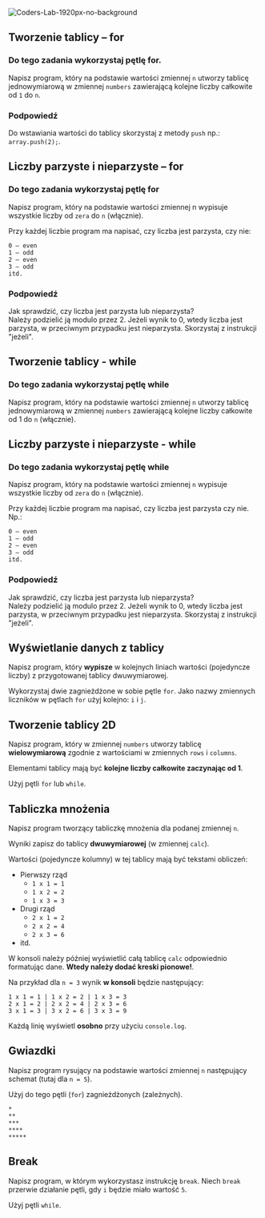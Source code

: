 ![Coders-Lab-1920px-no-background](https://user-images.githubusercontent.com/30623667/104709394-2cabee80-571f-11eb-9518-ea6a794e558e.png)


## Tworzenie tablicy – for

### Do tego zadania wykorzystaj pętlę for.

Napisz program, który na podstawie wartości zmiennej `n` utworzy tablicę jednowymiarową w zmiennej `numbers` zawierającą kolejne liczby całkowite od `1` do `n`.

### Podpowiedź
Do wstawiania wartości do tablicy skorzystaj z metody `push` np.: `array.push(2);`.



## Liczby parzyste i nieparzyste – for  

### Do tego zadania wykorzystaj pętlę for

Napisz program, który na podstawie wartości zmiennej n wypisuje wszystkie liczby od `zera` do `n` (włącznie).
 
Przy każdej liczbie program ma napisać, czy liczba jest parzysta, czy nie:

```
0 – even
1 – odd
2 – even
3 – odd
itd.
```
   
   
### Podpowiedź

Jak sprawdzić, czy liczba jest parzysta lub nieparzysta?  
Należy podzielić ją modulo przez 2. Jeżeli wynik to 0, wtedy liczba jest parzysta, w przeciwnym przypadku jest nieparzysta. Skorzystaj z instrukcji "jeżeli".



## Tworzenie tablicy - while

### Do tego zadania wykorzystaj pętlę while

Napisz program, który na podstawie wartości zmiennej `n` utworzy tablicę jednowymiarową w zmiennej `numbers` zawierającą kolejne liczby całkowite od 1 do `n` (włącznie).



## Liczby parzyste i nieparzyste - while

### Do tego zadania wykorzystaj pętlę while

Napisz program, który na podstawie wartości zmiennej `n` wypisuje wszystkie liczby od `zera` do `n` (włącznie).
 
Przy każdej liczbie program ma napisać, czy liczba jest parzysta czy nie. Np.:

```
0 – even
1 – odd
2 – even
3 – odd
itd.
```
   
   
### Podpowiedź

Jak sprawdzić, czy liczba jest parzysta lub nieparzysta?  
Należy podzielić ją modulo przez 2. Jeżeli wynik to 0, wtedy liczba jest parzysta, w przeciwnym przypadku jest nieparzysta. Skorzystaj z instrukcji "jeżeli".



## Wyświetlanie danych z tablicy

Napisz program, który **wypisze** w kolejnych liniach wartości (pojedyncze liczby) z przygotowanej tablicy dwuwymiarowej.

Wykorzystaj dwie zagnieżdżone w sobie pętle `for`.
Jako nazwy zmiennych liczników w pętlach `for` użyj kolejno: `i` i `j`.

## Tworzenie tablicy 2D

Napisz program, który w zmiennej `numbers` utworzy tablicę **wielowymiarową** zgodnie z wartościami w zmiennych `rows` i `columns`.

Elementami tablicy mają być **kolejne liczby całkowite zaczynając od 1**.

Użyj pętli `for` lub `while`.


## Tabliczka mnożenia

Napisz program tworzący tabliczkę mnożenia dla podanej zmiennej `n`.
 
Wyniki zapisz do tablicy **dwuwymiarowej** (w zmiennej `calc`).

Wartości (pojedyncze kolumny) w tej tablicy mają być tekstami obliczeń:

- Pierwszy rząd
    - `1 x 1 = 1`
    - `1 x 2 = 2`
    - `1 x 3 = 3`
- Drugi rząd
    - `2 x 1 = 2`
    - `2 x 2 = 4`
    - `2 x 3 = 6`
- itd.
 

W konsoli należy później wyświetlić całą tablicę `calc` odpowiednio formatując dane. **Wtedy należy dodać kreski pionowe!**.

Na przykład dla `n = 3` wynik **w konsoli** będzie następujący:
```
1 x 1 = 1 | 1 x 2 = 2 | 1 x 3 = 3
2 x 1 = 2 | 2 x 2 = 4 | 2 x 3 = 6
3 x 1 = 3 | 3 x 2 = 6 | 3 x 3 = 9
```

Każdą linię wyświetl **osobno** przy użyciu `console.log`.

## Gwiazdki

Napisz program rysujący na podstawie wartości zmiennej `n` następujący schemat (tutaj dla `n = 5`).

Użyj do tego pętli (`for`) zagnieżdżonych (zależnych).

```
*
**
***
****
*****
```



## Break

Napisz program, w którym wykorzystasz instrukcję `break`. Niech `break` przerwie działanie pętli, gdy `i` będzie miało wartość `5`.

Użyj pętli `while`.